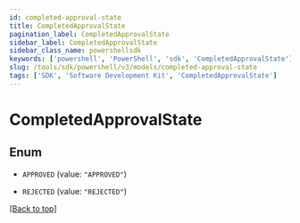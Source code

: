 ```yaml
---
id: completed-approval-state
title: CompletedApprovalState
pagination_label: CompletedApprovalState
sidebar_label: CompletedApprovalState
sidebar_class_name: powershellsdk
keywords: ['powershell', 'PowerShell', 'sdk', 'CompletedApprovalState'] 
slug: /tools/sdk/powershell/v3/models/completed-approval-state
tags: ['SDK', 'Software Development Kit', 'CompletedApprovalState']
---
```



# CompletedApprovalState

## Enum


* `APPROVED` (value: `"APPROVED"`)

* `REJECTED` (value: `"REJECTED"`)


[[Back to top]](#) 

